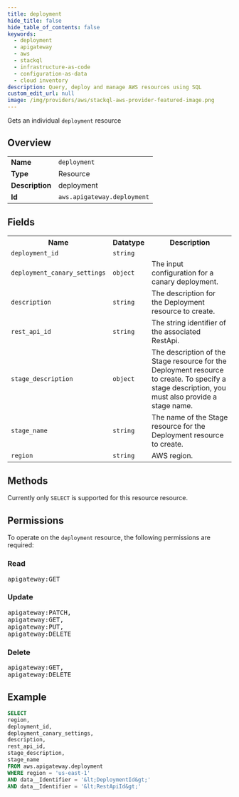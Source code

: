 ```yaml
---
title: deployment
hide_title: false
hide_table_of_contents: false
keywords:
  - deployment
  - apigateway
  - aws
  - stackql
  - infrastructure-as-code
  - configuration-as-data
  - cloud inventory
description: Query, deploy and manage AWS resources using SQL
custom_edit_url: null
image: /img/providers/aws/stackql-aws-provider-featured-image.png
---
```

Gets an individual <code>deployment</code> resource

## Overview
<table><tbody>
<tr><td><b>Name</b></td><td><code>deployment</code></td></tr>
<tr><td><b>Type</b></td><td>Resource</td></tr>
<tr><td><b>Description</b></td><td>deployment</td></tr>
<tr><td><b>Id</b></td><td><code>aws.apigateway.deployment</code></td></tr>
</tbody></table>

## Fields
<table><tbody>
<tr><th>Name</th><th>Datatype</th><th>Description</th></tr>
<tr><td><code>deployment_id</code></td><td><code>string</code></td><td></td></tr>
<tr><td><code>deployment_canary_settings</code></td><td><code>object</code></td><td>The input configuration for a canary deployment.</td></tr>
<tr><td><code>description</code></td><td><code>string</code></td><td>The description for the Deployment resource to create.</td></tr>
<tr><td><code>rest_api_id</code></td><td><code>string</code></td><td>The string identifier of the associated RestApi.</td></tr>
<tr><td><code>stage_description</code></td><td><code>object</code></td><td>The description of the Stage resource for the Deployment resource to create. To specify a stage description, you must also provide a stage name.</td></tr>
<tr><td><code>stage_name</code></td><td><code>string</code></td><td>The name of the Stage resource for the Deployment resource to create.</td></tr>
<tr><td><code>region</code></td><td><code>string</code></td><td>AWS region.</td></tr>

</tbody></table>

## Methods
Currently only <code>SELECT</code> is supported for this resource resource.

## Permissions

To operate on the <code>deployment</code> resource, the following permissions are required:

### Read
<pre>
apigateway:GET</pre>

### Update
<pre>
apigateway:PATCH,
apigateway:GET,
apigateway:PUT,
apigateway:DELETE</pre>

### Delete
<pre>
apigateway:GET,
apigateway:DELETE</pre>


## Example
```sql
SELECT
region,
deployment_id,
deployment_canary_settings,
description,
rest_api_id,
stage_description,
stage_name
FROM aws.apigateway.deployment
WHERE region = 'us-east-1'
AND data__Identifier = '&lt;DeploymentId&gt;'
AND data__Identifier = '&lt;RestApiId&gt;'
```
